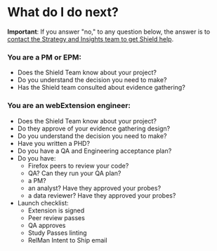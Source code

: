 # What do I do next?

**Important**:  If you answer "no," to any question below, the answer is to [contact the Strategy and Insights team to get Shield help](./shield_help.md).

### You are a PM or EPM:

- Does the Shield Team know about your project?
- Do you understand the decision you need to make?
- Has the Shield team consulted about evidence gathering?

### You are an webExtension engineer:

- Does the Shield Team know about your project?
- Do they approve of your evidence gathering design?
- Do you understand the decision you need to make?
- Have you written a PHD?
- Do you have a QA and Engineering acceptance plan?
- Do you have: 
    - Firefox peers to review your code?  
    - QA?  Can they run your QA plan?
    - a PM?
    - an analyst?  Have they approved your probes?
    - a data reviewer?  Have they approved your probes?
- Launch checklist:
    - Extension is signed
    - Peer review passes
    - QA approves
    - Study Passes linting
    - RelMan Intent to Ship email


